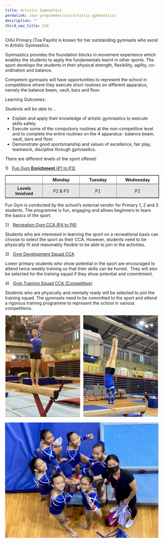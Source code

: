 ```yaml
---
title: Artistic Gymnastics
permalink: /our-programmes/cca/artistic-gymnastics/
description: ""
third_nav_title: CCA
---
```

CHIJ Primary (Toa Payoh) is known for her outstanding gymnasts who excel in Artistic Gymnastics.

Gymnastics provides the foundation blocks in movement experience which enables the students to apply the fundamentals learnt in other sports. The sport develops the students in their physical strength, flexibility, agility, co-ordination and balance.

Competent gymnasts will have opportunities to represent the school in competitions where they execute short routines on different apparatus, namely the balance beam, vault, bars and floor.

Learning Outcomes:

_Students will be able to …_

*   Explain and apply their knowledge of artistic gymnastics to execute skills safely.
*   Execute some of the compulsory routines at the non-competitive level and to complete the entire routines on the 4 apparatus- balance beam, vault, bars and floor.
*   Demonstrate good sportsmanship and values of excellence, fair play, teamwork, discipline through gymnastics.

There are different levels of the sport offered:

1)   <u>Fun Gym **Enrichment** (P1 to P3)</u>

<table border="1" style="box-sizing: inherit; border-collapse: collapse; border-spacing: 0px; max-width: 100%; width: 792.225px;"><tbody style="box-sizing: inherit;"><tr style="box-sizing: inherit; background: rgb(255, 255, 255);"><td style="box-sizing: inherit; padding: 5px 10px; width: 197.8px; text-align: center;">&nbsp;</td><td style="box-sizing: inherit; padding: 5px 10px; width: 197.8px; text-align: center;"><strong style="box-sizing: inherit; font-weight: bold;">Monday</strong></td><td style="box-sizing: inherit; padding: 5px 10px; width: 197.8px; text-align: center;"><strong style="box-sizing: inherit; font-weight: bold;">Tuesday</strong></td><td style="box-sizing: inherit; padding: 5px 10px; width: 197.825px; text-align: center;"><strong style="box-sizing: inherit; font-weight: bold;">Wednesday</strong></td></tr><tr style="box-sizing: inherit; background: rgb(230, 230, 230);"><td style="box-sizing: inherit; padding: 5px 10px; width: 197.8px; text-align: center;"><strong style="box-sizing: inherit; font-weight: bold;">Levels Involved</strong></td><td style="box-sizing: inherit; padding: 5px 10px; width: 197.8px; text-align: center;">P2 &amp; P3</td><td style="box-sizing: inherit; padding: 5px 10px; width: 197.8px; text-align: center;">P1</td><td style="box-sizing: inherit; padding: 5px 10px; width: 197.825px; text-align: center;">P2</td></tr></tbody></table>

Fun Gym is conducted by the school’s external vendor for Primary 1, 2 and 3 students. The programme is fun, engaging and allows beginners to learn the basics of the sport.

2)   <u>Recreation Gym CCA (P4 to P6)</u>

Students who are interested in learning the sport on a recreational basis can choose to select the sport as their CCA. However, students need to be physically fit and reasonably flexible to be able to join in the activities.

3)   <u>Gym Development Squad CCA</u>

Lower primary students who show potential in the sport are encouraged to attend twice weekly training so that their skills can be honed.  They will also be selected for the training squad if they show potential and commitment.

4)   <u>Gym Training Squad CCA (Competitive)</u>

Students who are physically and mentally ready will be selected to join the training squad. The gymnasts need to be committed to the sport and attend a rigorous training programme to represent the school in various competitions.

![Artistic Gymnastics](/images/Artistic%20Gymnastics_1.png)

![Artistic Gymnastics](/images/Artistic%20Gymnastics_2.jpg)